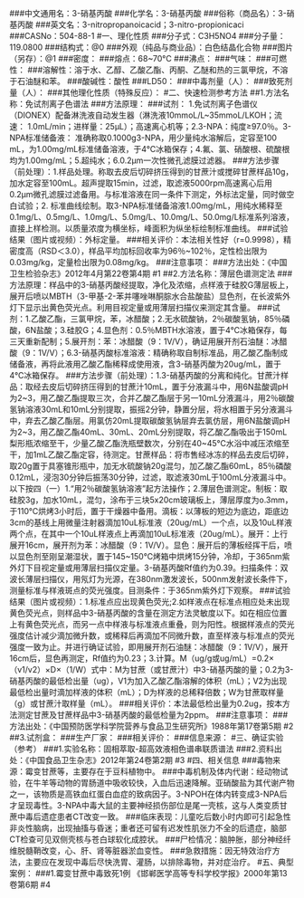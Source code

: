 ###中文通用名：3-硝基丙酸
###化学名：3-硝基丙酸
###俗称（商品名）：3-硝基丙酸
###英文名：3-nitropropanoicacid；3-nitro-propionicaci
###CASNo：504-88-1
#一、理化性质
###分子式：C3H5NO4
###分子量：119.0800
###结构式：@0
###外观（纯品与商业品）：白色结晶化合物
###图片（另存）：@1
###密度：
###熔点：68~70°C
###沸点：
###气味：
###可燃性：
###溶解性：溶于水、乙醇、乙酸乙酯、丙酮、乙醚和热的三氯甲烷，不溶于石油醚和苯。
###酸碱性：酸性
###LD50：
###中毒剂量（人）：
###致死剂量（人）：
###其他理化性质（特殊反应）：
#二、快速检测参考方法
##1.方法名称：免试剂离子色谱法
###方法原理：
###试剂： 1.免试剂离子色谱仪（DIONEX）配备淋洗液自动发生器（淋洗液10mmoL/L~35mmoL/LKOH；流速： 1.0mL/min；进样量：25μL）；高速离心机等；2.3-NPA：纯度≥97.0％。3-NPA标准储备液： 准确称取0.1000g3-NPA，用少量纯水溶解后，定容至100 mL，为1.00mg/mL标准储备溶液，于4℃冰箱保存；4.氟、氯、硝酸根、硫酸根均为1.00mg/mL；5.超纯水；6.0.2μm一次性微孔滤膜过滤器。
###方法步骤（前处理）：1.样品处理。称取去皮后切碎挤压得到的甘蔗汁或搅碎甘蔗样品10g，加水定容至100mL。超声提取15min，过滤，取滤液5000rpm高速离心后用0.2μm微孔滤膜过滤备用。与标准溶液在同一条件下测定，外标法定量，同时做空白试验；2. 标准曲线绘制。取3-NPA标准储备溶液1.00mg/mL，用纯水稀释至0.1mg/L、0.5mg/L、1.0mg/L、5.0mg/L、10.0mg/L、50.0mg/L标准系列溶液，直接上样检测。以质量浓度为横坐标，峰面积为纵坐标绘制标准曲线。
###试验结果（图片或视频）：外标定量。
###相关评价：本法相关性好（r=0.9998），精密度高（RSD＜3.0），样品平均加标回收率为96％~102％，定性检出限为0.03mg/kg，定量检出限为0.08mg/kg。
###注意事项：
###方法出处：《中国卫生检验杂志》2012年4月第22卷第4期 #1
##2.方法名称：薄层色谱测定法
###方法原理：样品中的3-硝基丙酸经提取，净化及浓缩，点样液于硅胶G薄层板上，展开后喷以MBTH（3-甲基-2-苯并噻唑啉酮腙水合盐酸盐）显色剂，在长波紫外灯下显示出黄色荧光点。利用目视定量或用薄层扫描仪来测定其含量。
###试剂：1.乙酸乙酯，三氯甲烷，苯，冰醋酸；2.无水硫酸钠，2％碳酸氢钠，85％磷酸，6N盐酸；3.硅胶G；4.显色剂：0.5％MBTH水溶液，置于4℃冰箱保存，每三天重新配制；5.展开剂：苯：冰醋酸（9：1V/V），确证用展开剂石油醚：冰醋酸（9：1V/V）；6.3-硝基丙酸标准溶液：精确称取自制标准品，用乙酸乙酯制成储备液，再将此液用乙酸乙酯稀释成使用液，含3-硝基丙酸为20ug/mL，置于4℃冰箱保存。
###方法步骤（前处理）：1.3-硝基丙酸的分离和纯化。甘蔗汁样品：取经去皮后切碎挤压得到的甘蔗汁10mL，置于分液漏斗中，用6N盐酸调pH为2~3，用乙酸乙酯提取三次，合并乙酸乙酯层于另一10mL分液漏斗，用2％碳酸氢钠溶液30mL和10mL分别提取，振摇2分钟，静置分层，将水相置于另分液漏斗中，弃去乙酸乙酯层。用氯仿20mL提取碳酸氢钠层弃去氯仿层，用6N盐酸调pH为2~3，用乙酸乙酯40mL、30mL、20mL分别提取，将乙酸乙酯吸出于150mL梨形瓶浓缩至干，少量乙酸乙酯洗瓶壁数次，分别在40~45℃水浴中减压浓缩至干，加1mL乙酸乙酯定容，待测定。甘蔗样品：将市售经冰冻的样品去皮后切碎，取20g置于具塞锥形瓶中，加无水硫酸钠20g混匀，加乙酸乙酯60mL，85％磷酸0.12mL，浸泡30分钟后振荡30分钟，过滤，取滤液30mL于100mL分液漏斗中。以下按四（一）1.“用2％碳酸氢钠溶液”起方法操作；2.薄层色谱测定。制板：取硅胶3g，加水10mL，混匀，涂布于三块5x20cm玻璃板上，薄层厚度为o.3mm，于110℃烘烤3小时后，置于干燥器中备用。滴板：以薄板的短边为底边，距底边3cm的基线上用微量注射器滴加10uL标准液（20ug/mL）一个点，以及10uL样液两个点，在其中一个10uL样液点上再滴加10uL标准液（20ug/mL）。展开：上行展开16cm，展开剂为苯：冰醋酸（9：1V/V）。显色：展开后的薄板经挥干后，喷以显色剂至刚呈潮湿状，置于145~150℃烤箱中烘烤15分钟，冷却，于365nm紫外灯下目视定量或用薄层扫描仪定量。3-硝基丙酸Rf值约为0.39。扫描条件：双波长薄层扫描仪，用氖灯为光源，在380nm激发波长，500nm发射波长条件下，测量标准与样液斑点的荧光强度。目测条件：于365nm紫外灯下观察。
###试验结果（图片或视频）：1.标准点应出现黄色荧光;2.如样液点在标准点相应处未出现黄色荧光点，则样品中3-硝基丙酸的含量在测定方法灵敏度以下。如在相应位置上有黄色荧光点，而另一点中样液与标准液点重叠，则为阳性。根据样液点的荧光强度估计减少滴加微升数，或稀释后再滴加不同微升数，直至样液与标准点的荧光强度一致为止。并进行确证试验，即用展开剂石油醚：冰醋酸（9：1V/V），展开16cm后，显色再测定，Rf值约为0.23；3.计算。M（ug/g或ug/mL）=0.2×（v1/v2）×D×（1/W）式中：M为甘蔗（或甘蔗汁）中3-硝基丙酸的量；0.2为3-硝基丙酸的最低检出量（ug），V1为加入乙酸乙酯溶解的体积（mL）；V2为出现最低检出量时滴加样液的体积（mL）；D为样液的总稀释倍数；W为甘蔗取样量（g）或甘蔗汁取样量（mL）。
###相关评价：本法最低检出量为0.2ug，按本方法测定甘蔗及甘蔗样品中3-硝基丙酸的最低检量为2ppm。
###注意事项：
###方法出处：《中国预防医学科学院营养与食品卫生研究所》1988年第17卷第5期 #2
##3.试剂盒：
###生产厂家：
###相关评价：
###信息来源：
#三、确证实验（参考）
###1.实验名称：固相萃取-超高效液相色谱串联质谱法
###2.资料出处：《中国食品卫生杂志》2012年第24卷第2期 #3
#四、相关信息
###毒物来源：霉变甘蔗等，主要存在于豆科植物中。
###中毒机制及体内代谢：经动物试验，在牛羊等动物的胃肠道中吸收较快，入血后迅速降解。亚硝酸盐为其代谢产物之一，该物质是高铁血红蛋白血症的致病因子。3-NPOH在体内转变成3-NPA后才呈现毒性。3-NPA中毒大鼠的主要神经损伤部位是尾一壳核，这与人类变质甘蔗中毒后遗症患者CT改变一致。
###临床表现：儿童吃后数小时内即可引起急性非炎性脑病，出现抽搐与昏迷；重者还可留有迟发性肌张力不全的后遗症，脑部CT检查可见双侧壳核与苍白球软化成腔状。
###尸检情况：脑肿胀，部分神经纤维脱髓鞘改变，心、肝、肾等脏器淤血变性。
###急救措施：因无特效治疗方法，主要应在发现中毒后尽快洗胃、灌肠，以排除毒物，并对症治疗。
#五、典型案例：
###1.霉变甘蔗中毒致死1例 《邯郸医学高等专科学校学报》2000年第13卷第6期 #4
